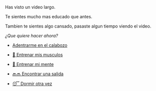 Has visto un video largo.

Te sientes mucho mas educado que antes.

Tambien te sientes algo cansado, pasaste algun tiempo viendo el video.

_¿Que quiere hacer ahora?_

- [Adentrarme en el calabozo](../1/1.md)

- [💪 Entrenar mis musculos](0-1A.md)

- [📖 Entrenar mi mente](0-1B.md)

- [🔙🔜 Encontrar una salida](../3/1.md)

- [😴 Dormir otra vez](../../../README.md)

